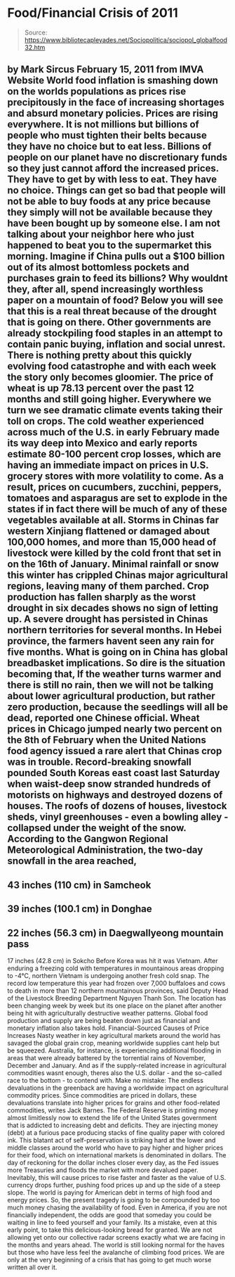 # Food/Financial Crisis of 2011

> Source: https://www.bibliotecapleyades.net/Sociopolitica/sociopol_globalfood32.htm

by Mark Sircus
February 15, 2011
from
IMVA Website
World food inflation is smashing down on the
worlds populations as prices rise precipitously in the face of increasing
shortages and absurd monetary policies.
Prices are rising everywhere. It is not millions
but billions of people who must tighten their belts because they have no
choice but to eat less. Billions of people on our planet have no
discretionary funds so they just cannot afford the increased prices.
They have to get by with less to eat. They have
no choice.
Things can get so bad that people will not be able to buy foods at any price
because they simply will not be available because they have been bought up
by someone else. I am not talking about your neighbor here who just happened
to beat you to the supermarket this morning.
Imagine if China pulls out a $100 billion out of
its almost bottomless pockets and purchases grain to feed its billions? Why
wouldnt they, after all, spend increasingly worthless paper on a mountain
of food?
Below you will see that this is a real threat because of the drought that is
going on there. Other governments are already stockpiling food staples in an
attempt to contain panic buying, inflation and social unrest.
There is nothing pretty about this quickly
evolving food catastrophe and with each week the story only becomes
gloomier.
The price of wheat is up 78.13 percent over
the past 12 months and still going higher.
Everywhere we turn we see dramatic climate
events taking their toll on crops.
The
cold weather experienced across much of the
U.S. in early February made its way deep into Mexico and early reports
estimate 80-100 percent crop losses, which are having an immediate impact on
prices in U.S. grocery stores with more volatility to come.
As a result, prices on cucumbers, zucchini,
peppers, tomatoes and asparagus are set to explode in the states if in fact
there will be much of any of these vegetables available at all.
Storms in Chinas far western Xinjiang flattened
or damaged
about 100,000 homes, and more than 15,000 head of livestock
were killed by the cold front that set in on the 16th of January.
Minimal rainfall or snow this winter has
crippled Chinas major agricultural regions, leaving many of them parched.
Crop production has fallen sharply as the worst
drought in six decades shows no sign of letting up.
A severe drought has
persisted in Chinas northern territories for several months.
In Hebei province, the farmers havent seen any
rain for five months. What is going on in China has global breadbasket
implications.
So dire is the situation becoming that,
If the weather turns warmer and there is
still no rain, then we will not be talking about lower agricultural
production, but rather zero production, because the seedlings will all
be dead,
reported one Chinese official.
Wheat prices in Chicago jumped nearly two
percent on the 8th of February when the United Nations food
agency issued a rare alert that Chinas crop was in trouble.
Record-breaking snowfall
pounded South Koreas
east coast last Saturday when waist-deep snow stranded hundreds of motorists
on highways and destroyed dozens of houses.
The roofs of dozens of houses, livestock sheds,
vinyl greenhouses - even a bowling alley - collapsed under the weight of the
snow. According to the Gangwon Regional Meteorological Administration, the
two-day snowfall in the area reached,
-
43 inches (110 cm) in Samcheok
-
39
inches (100.1 cm) in Donghae
-
22 inches (56.3 cm) in Daegwallyeong mountain
pass
-
17 inches (42.8 cm) in Sokcho
Before Korea was hit it was Vietnam.
After enduring a freezing cold with
temperatures in mountainous areas dropping to -4°C,
northern Vietnam is
undergoing another fresh cold snap. The record low temperature this year had
frozen over 7,000 buffaloes and cows to death in more than 12 northern
mountainous provinces, said Deputy Head of the Livestock Breeding Department
Nguyen Thanh Son.
The location has been changing week by week but its one place on the planet
after another being hit with agriculturally destructive weather patterns.
Global food production and supply are being
beaten down just as financial and monetary inflation also takes hold.
Financial-Sourced
Causes of Price Increases
Nasty weather in key agricultural markets
around the world has savaged the global grain crop, meaning worldwide
supplies cant help but be squeezed.
Australia, for instance, is
experiencing
additional flooding in areas that were already battered by the
torrential rains of November, December and January. And as if the
supply-related increase in agricultural commodities wasnt enough,
theres also the U.S. dollar - and the so-called race to the bottom -
to contend with.
Make no mistake: The endless devaluations in
the greenback are having a worldwide impact on agricultural commodity
prices. Since commodities are priced in dollars, these devaluations
translate into higher prices for grains and other food-related
commodities,
writes Jack Barnes.
The
Federal Reserve is printing money almost
limitlessly now to extend the life of the United States government that is
addicted to increasing debt and deficits.
They are injecting money (debt) at a furious
pace producing stacks of fine quality paper with colored ink. This blatant
act of self-preservation is striking hard at the lower and middle classes
around the world who have to pay higher and higher prices for their food,
which on international markets is denominated in dollars.
The day of reckoning for the dollar inches
closer every day, as the Fed issues more Treasuries and floods the market
with more devalued paper. Inevitably, this will cause prices to rise faster
and faster as the value of U.S. currency drops further, pushing food prices
up and up the side of a steep slope.
The world is paying for American debt in terms
of high food and energy prices.
So, the present tragedy is going to be
compounded by too much money chasing the availability of food.
Even in America, if you are not financially
independent, the odds are good that someday you could be
waiting in line to
feed yourself and your family. Its a mistake, even at this early point, to
take this delicious-looking bread for granted.
We are not allowing yet onto our collective radar screens exactly what we
are facing in the months and years ahead. The world is still looking normal
for the haves but those who have less feel the avalanche of climbing food
prices.
We are only at the very beginning of a crisis
that has going to get much worse written all over it.
